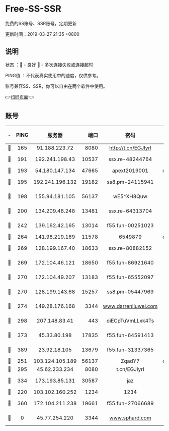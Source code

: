 # Free-SS-SSR

免费的SS账号、SSR账号，定期更新

更新时间：2019-03-27 21:35 +0800

## 说明

状态     ：🙂 - 良好 🙁 - 多次连接失败或连接超时

PING值   ：不代表真实使用中的速度，仅供参考。

账号兼容SS、SSR，你可以自由在两个软件中使用。

👉[扫码页面](https://liesauer.github.io/Free-SS-SSR/)👈

## 账号

|-|PING|服务器|端口|密码|加密方式|区域|
|:----:|:----:|:-----:|-----:|:----:|:----:|:----:|
|🙂|165|91.188.223.72|8080|http://t.cn/EGJIyrl|rc4-md5|RU|
|🙂|191|192.241.198.43|10537|ssx.re-48244764|aes-256-cfb|US|
|🙂|193|54.180.147.134|47665|apext2019001|chacha20|KR|
|🙂|195|192.241.196.132|19182|ss8.pm-24115941|aes-256-cfb|US|
|🙂|198|155.94.181.105|56137|wE5^XH8Quw|aes-256-cfb|US|
|🙂|200|134.209.48.248|13481|ssx.re-64313704|aes-256-cfb|US|
|🙂|242|139.162.42.165|13014|f55.fun-00251023|aes-256-cfb|SG|
|🙂|264|141.98.219.169|11578|6549879|chacha20|US|
|🙂|269|128.199.167.40|18633|ssx.re-80882152|aes-256-cfb|SG|
|🙂|269|172.104.46.121|18650|f55.fun-86921640|aes-256-cfb|SG|
|🙂|270|172.104.49.207|13183|f55.fun-65552097|aes-256-cfb|SG|
|🙂|270|128.199.143.68|15257|ss8.pm-05447969|aes-256-cfb|SG|
|🙂|274|149.28.176.168|3344|www.darrenliuwei.com|aes-256-cfb|AU|
|🙂|298|207.148.83.41|443|oiECpTuVmLLxk4Ts|aes-256-cfb|AU|
|🙂|373|45.33.80.198|17835|f55.fun-64591413|aes-256-cfb|US|
|🙂|389|23.92.18.105|13679|f55.fun-31337365|aes-256-cfb|US|
|🙂|251|103.124.105.189|56137|ZqadY7|chacha20|US|
|🙂|295|45.62.233.234|8080|t.cn/EGJIyrl|rc4-md5|CA|
|🙂|334|173.193.85.131|30587|jaz|aes-256-cfb|US|
|🙁|220|103.102.160.252|1234|1234|rc4-md5|JP|
|🙁|360|172.104.211.238|19661|f55.fun-27066689|aes-256-cfb|US|
|🙁|0|45.77.254.220|3344|www.sphard.com|aes-256-cfb|SG|
